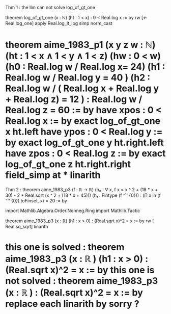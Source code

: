 Thm 1 : the llm can not solve log_of_gt_one

theorem log_of_gt_one (x : ℕ) (ht : 1 < x) : 0 < Real.log x := by
  rw [<- Real.log_one]
  apply Real.log_lt_log 
  simp
  norm_cast

theorem aime_1983_p1 (x y z w : ℕ)
    (ht : 1 < x ∧ 1 < y ∧ 1 < z) (hw : 0 < w)
    (h0 :  Real.log w / Real.log x= 24)
    (h1 :  Real.log w / Real.log y = 40 )
    (h2 : Real.log w / ( Real.log x +  Real.log y +  Real.log z) = 12 ) :
     Real.log w / Real.log z = 60  := by
  have xpos : 0 < Real.log x := by exact log_of_gt_one x ht.left
  have ypos : 0 < Real.log y := by exact log_of_gt_one y ht.right.left
  have zpos : 0 < Real.log z := by exact log_of_gt_one z ht.right.right
  field_simp at *
  linarith
===========================================
Thm 2 : 
theorem aime_1983_p3 (f : ℝ → ℝ)
    (h₀ : ∀ x, f x = x ^ 2 + (18 * x + 30) - 2 * Real.sqrt (x ^ 2 + (18 * x + 45)))
    (h₁ : Fintype (f ⁻¹' {0})) : (∏ x in (f ⁻¹' {0}).toFinset, x) = 20 := by


import Mathlib.Algebra.Order.Nonneg.Ring
import Mathlib.Tactic

theorem aime_1983_p3 (x : ℝ) (h1 : x > 0) : (Real.sqrt x)^2 = x := by
  rw [ Real.sq_sqrt]
  linarith
  
this one is solved : theorem aime_1983_p3 (x : ℝ ) (h1 : x > 0) : (Real.sqrt x)^2 = x  := by
this one is not solved : theorem aime_1983_p3 (x : ℝ ) : (Real.sqrt x)^2 = x  := by
replace each linarith by sorry ? 
==================